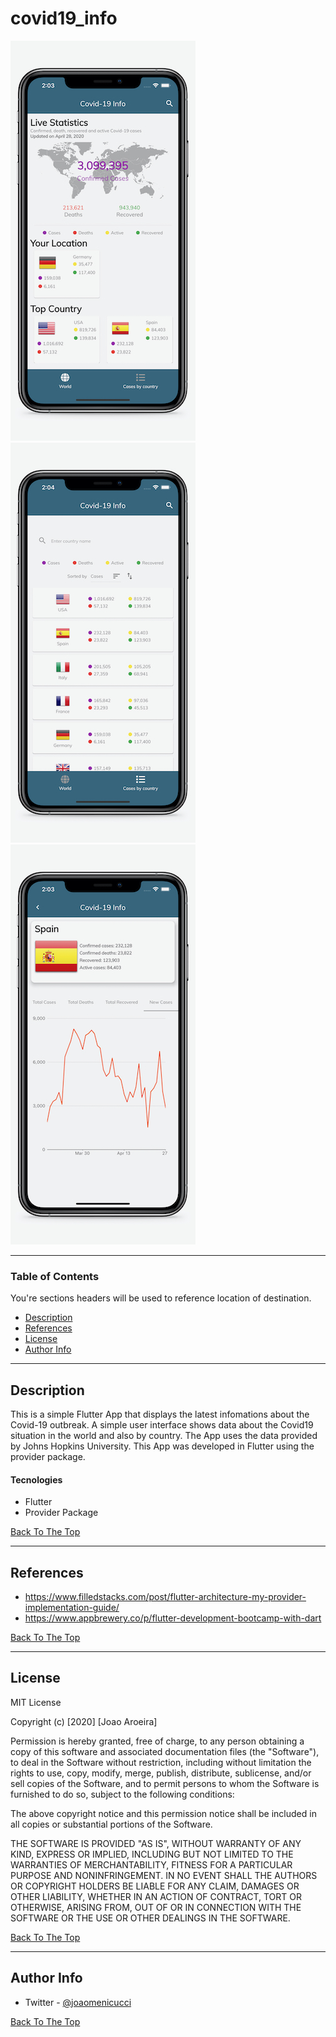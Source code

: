 # covid19_info

![screenshot 1](https://github.com/jaroeira/covid19_info/blob/master/ScreenShot1.jpeg) ![screen shot 2](https://github.com/jaroeira/covid19_info/blob/master/ScreenShot2.jpeg)![screen shot 3](https://github.com/jaroeira/covid19_info/blob/master/ScreenShot3.jpeg)


---

### Table of Contents
You're sections headers will be used to reference location of destination.

- [Description](#description)
- [References](#references)
- [License](#license)
- [Author Info](#author-info)

---

## Description

This is a simple Flutter App that displays the latest infomations about the Covid-19 outbreak. 
A simple user interface shows data about the Covid19 situation in the world and also by country. The App uses the data provided by Johns Hopkins University.
This App was developed in Flutter using the provider package. 



#### Tecnologies

- Flutter
- Provider Package

[Back To The Top](#read-me-template)

---

## References

- https://www.filledstacks.com/post/flutter-architecture-my-provider-implementation-guide/
- https://www.appbrewery.co/p/flutter-development-bootcamp-with-dart

[Back To The Top](#read-me-template)

---

## License

MIT License

Copyright (c) [2020] [Joao Aroeira]

Permission is hereby granted, free of charge, to any person obtaining a copy
of this software and associated documentation files (the "Software"), to deal
in the Software without restriction, including without limitation the rights
to use, copy, modify, merge, publish, distribute, sublicense, and/or sell
copies of the Software, and to permit persons to whom the Software is
furnished to do so, subject to the following conditions:

The above copyright notice and this permission notice shall be included in all
copies or substantial portions of the Software.

THE SOFTWARE IS PROVIDED "AS IS", WITHOUT WARRANTY OF ANY KIND, EXPRESS OR
IMPLIED, INCLUDING BUT NOT LIMITED TO THE WARRANTIES OF MERCHANTABILITY,
FITNESS FOR A PARTICULAR PURPOSE AND NONINFRINGEMENT. IN NO EVENT SHALL THE
AUTHORS OR COPYRIGHT HOLDERS BE LIABLE FOR ANY CLAIM, DAMAGES OR OTHER
LIABILITY, WHETHER IN AN ACTION OF CONTRACT, TORT OR OTHERWISE, ARISING FROM,
OUT OF OR IN CONNECTION WITH THE SOFTWARE OR THE USE OR OTHER DEALINGS IN THE
SOFTWARE.

[Back To The Top](#read-me-template)

---

## Author Info

- Twitter - [@joaomenicucci](https://twitter.com/joaomenicucci)

[Back To The Top](#read-me-template)